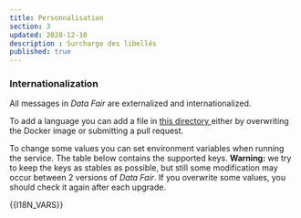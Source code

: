 ```yaml
---
title: Personnalisation
section: 3
updated: 2020-12-10
description : Surcharge des libellés
published: true
---
```


### Internationalization

All messages in *Data Fair* are externalized and internationalized.

To add a language you can add a file in [this directory ]((https://github.com/koumoul-dev/data-fair/tree/master/i18n)) either by overwriting the Docker image or submitting a pull request.

To change some values you can set environment variables when running the service. The table below contains the supported keys. **Warning:** we try to keep the keys as stables as possible, but still some modification may occur between 2 versions of *Data Fair*. If you overwrite some values, you should check it again after each upgrade.

{{I18N_VARS}}
